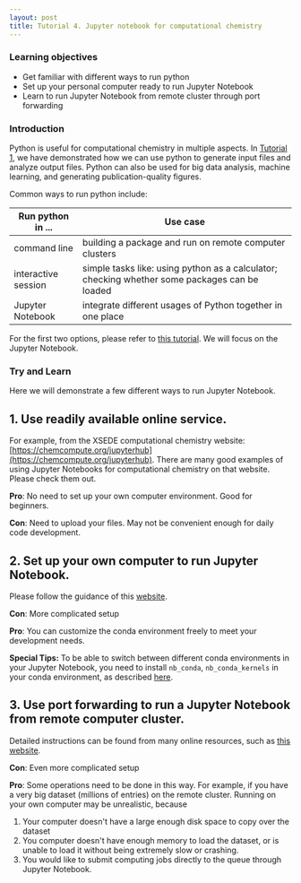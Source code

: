 ```yaml
---
layout: post
title: Tutorial 4. Jupyter notebook for computational chemistry
---
```


### Learning objectives
* Get familiar with different ways to run python
* Set up your personal computer ready to run Jupyter Notebook
* Learn to run Jupyter Notebook from remote cluster through port forwarding

### Introduction
Python is useful for computational chemistry in multiple aspects. In [Tutorial 1](/python-basics), we have demonstrated how we can use python to generate input files and analyze output files. Python can also be used for big data analysis, machine learning, and generating publication-quality figures.

Common ways to run python include:

| Run python in ... | Use case |
|-------|--------|
| command line| building a package and run on remote computer clusters |
| interactive session|  simple tasks like: using python as a calculator; checking whether some packages can be loaded|
| Jupyter Notebook|  integrate different usages of Python together in one place|


For the first two options, please refer to [this tutorial](https://realpython.com/run-python-scripts/). We will focus on the Jupyter Notebook.

### Try and Learn

Here we will demonstrate a few different ways to run Jupyter Notebook.

## 1. Use readily available online service.
For example, from the XSEDE computational chemistry website: [https://chemcompute.org/jupyterhub](https://chemcompute.org/jupyterhub). There are many good examples of using Jupyter Notebooks for computational chemistry on that website. Please check them out.

**Pro**: No need to set up your own computer environment. Good for beginners.

**Con**: Need to upload your files. May not be convenient enough for daily code development.

## 2. Set up your own computer to run Jupyter Notebook.
Please follow the guidance of this [website](https://www.dataquest.io/blog/jupyter-notebook-tutorial/).

**Con**: More complicated setup

**Pro**: You can customize the conda environment freely to meet your development needs.

**Special Tips:** To be able to switch between different conda environments in your Jupyter Notebook, you need to install `nb_conda`, `nb_conda_kernels` in your conda environment, as described [here](https://stackoverflow.com/questions/39604271/conda-environments-not-showing-up-in-jupyter-notebook).

## 3. Use **port forwarding** to run a Jupyter Notebook from remote computer cluster.
Detailed instructions can be found from many online resources, such as [this website](https://fizzylogic.nl/2017/11/06/edit-jupyter-notebooks-over-ssh/).

**Con**: Even more complicated setup

**Pro**: Some operations need to be done in this way. For example, if you have a very big dataset (millions of entries) on the remote cluster. Running on your own computer may be unrealistic, because
1. Your computer doesn't have a large enough disk space to copy over the dataset
2. You computer doesn't have enough memory to load the dataset, or is unable to load it without being extremely slow or crashing.
3. You would like to submit computing jobs directly to the queue through Jupyter Notebook.
